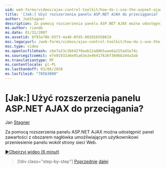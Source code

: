 ```yaml
---
uid: web-forms/videos/ajax-control-toolkit/how-do-i-use-the-aspnet-ajax-draggable-panel-extender
title: '[Jak:] Użyć rozszerzenia panelu ASP.NET AJAX do przeciągania? | Microsoft Docs'
author: JoeStagner
description: Za pomocą rozszerzenia panelu ASP.NET AJAX można udostępnić panel zawartości z obszarem nagłówka umożliwiającym użytkownikowi przeniesienie panelu wokół strony sieci Web.
ms.author: riande
ms.date: 01/31/2007
ms.assetid: 6f93a786-93f3-4a48-8fd5-001016550619
msc.legacyurl: /web-forms/videos/ajax-control-toolkit/how-do-i-use-the-aspnet-ajax-draggable-panel-extender
msc.type: video
ms.openlocfilehash: c6e7a23c2b642f0aab12a88b5aae6a215ad1e74c
ms.sourcegitcommit: e7e91932a6e91a63e2e46417626f39d6b244a3ab
ms.translationtype: MT
ms.contentlocale: pl-PL
ms.lasthandoff: 03/06/2020
ms.locfileid: "78563890"
---
```

# <a name="how-do-i-use-the-aspnet-ajax-draggable-panel-extender"></a>[Jak:] Użyć rozszerzenia panelu ASP.NET AJAX do przeciągania?

Jan [Stagner](https://github.com/JoeStagner)

Za pomocą rozszerzenia panelu ASP.NET AJAX można udostępnić panel zawartości z obszarem nagłówka umożliwiającym użytkownikowi przeniesienie panelu wokół strony sieci Web.

[&#9654;Obejrzyj wideo (6 minut)](https://channel9.msdn.com/Blogs/ASP-NET-Site-Videos/how-do-i-use-the-aspnet-ajax-draggable-panel-extender)

> [!div class="step-by-step"]
> [Poprzednie](how-do-i-use-the-aspnet-ajax-collapsable-panel-extender.md)
> [dalej](how-do-i-use-the-aspnet-ajax-dynamicpopulate-extender.md)
